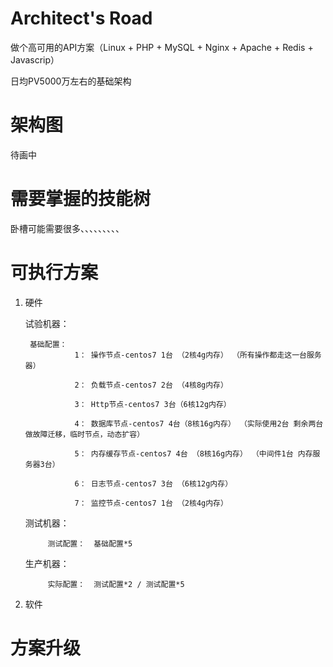 # Architect's Road
做个高可用的API方案（Linux + PHP + MySQL + Nginx + Apache + Redis + Javascrip）

日均PV5000万左右的基础架构

# 架构图

待画中

# 需要掌握的技能树

卧槽可能需要很多、、、、、、、、、



# 可执行方案

1. 硬件 
   
	试验机器：

		基础配置：   
				  1： 操作节点-centos7 1台 （2核4g内存） （所有操作都走这一台服务器）

				  2： 负载节点-centos7 2台 （4核8g内存）

				  3： Http节点-centos7 3台（6核12g内存）

				  4： 数据库节点-centos7 4台（8核16g内存） （实际使用2台 剩余两台做故障迁移，临时节点，动态扩容）

				  5： 内存缓存节点-centos7 4台 （8核16g内存） （中间件1台 内存服务器3台）

				  6： 日志节点-centos7 3台 （6核12g内存） 

				  7： 监控节点-centos7 1台 （2核4g内存） 

	测试机器：

			测试配置：  基础配置*5

	生产机器：
	
		    实际配置：  测试配置*2 / 测试配置*5


1. 软件




# 方案升级




